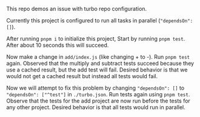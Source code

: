 This repo demos an issue with turbo repo configuration.

Currently this project is configured to run all tasks in parallel (`"dependsOn": []`).

After running `pnpm i` to initialize this project, Start by running `pnpm test`.
After about 10 seconds this will succeed.

Now make a change in `add/index.js` (like changing + to -). Run `pnpm test` again.
Observed that the multiply and subtract tests succeed because they use a cached result, but
the add test will fail. Desired behavior is that we would not get a cached result but instead
all tests would fail.

Now we will attempt to fix this problem by changing `"dependsOn": []` to `"dependsOn": ["^test"]` in
`./turbo.json`. Run tests again using `pnpm test`. Observe that the tests for the add project are now
run before the tests for any other project. Desired behavior is that all tests would run in parallel.
